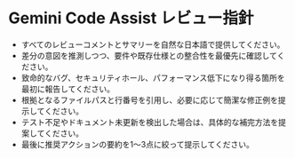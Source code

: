 # Gemini Code Assist レビュー指針

- すべてのレビューコメントとサマリーを自然な日本語で提供してください。
- 差分の意図を推測しつつ、要件や既存仕様との整合性を最優先に確認してください。
- 致命的なバグ、セキュリティホール、パフォーマンス低下になり得る箇所を最初に報告してください。
- 根拠となるファイルパスと行番号を引用し、必要に応じて簡潔な修正例を提示してください。
- テスト不足やドキュメント未更新を検出した場合は、具体的な補完方法を提案してください。
- 最後に推奨アクションの要約を1〜3点に絞って提示してください。
